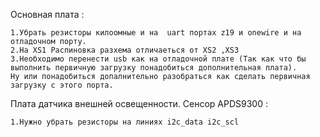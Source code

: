 Основная плата :

    1.Убрать резисторы килоомные и на  uart портах z19 и onewire и на отладочном порту.
    2.На XS1 Распиновка разхема отличаеться от XS2 ,XS3
    3.Необходимо перенести usb как на отладочной плате (Так как что бы выполнить первичную загрузку понадобиться дополнительная плата).
    Ну или понадобиться допалнительно разобраться как сделать первичная загрузку с этого порта.
  
  
  Плата датчика внешней освещенности. Сенсор APDS9300 :
  
    1.Нужно убрать резисторы на линиях i2c_data i2c_scl

